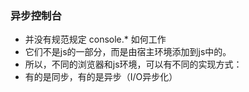 ### 异步控制台
* 并没有规范规定 console.* 如何工作
* 它们不是js的一部分，而是由宿主环境添加到js中的。
* 所以，不同的浏览器和js环境，可以有不同的实现方式：
* 有的是同步，有的是异步（I/O异步化）



